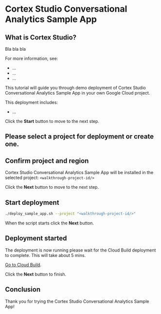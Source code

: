 # Cortex Studio Conversational Analytics Sample App 

<walkthrough-tutorial-duration duration="10min"></walkthrough-tutorial-duration>

## What is Cortex Studio?

Bla bla bla

For more information, see:

- ...
- ...
- ...

This tutorial will guide you through demo deployment of Cortex Studio Conversational Analytics Sample App in your own Google Cloud project.

This deployment includes:

- ...

Click the **Start** button to move to the next step.

## Please select a project for deployment or create one.

<walkthrough-project-setup billing=true></walkthrough-project-setup>

## Confirm project and region

Cortex Studio Conversational Analytics Sample App will be installed in the selected project: `<walkthrough-project-id/>`

Click the **Next** button to move to the next step.

## Start deployment

<walkthrough-cloud-shell-icon></walkthrough-cloud-shell-icon>

```sh
./deploy_sample_app.sh --project "<walkthrough-project-id/>"
```

When the script starts click the **Next** button.

## Deployment started

<walkthrough-notification-menu-icon></walkthrough-notification-menu-icon>

The deployment is now running please wait for the Cloud Build deployment to complete. This will take about 5 mins.


[Go to Cloud Build](https://console.cloud.google.com/cloud-build/builds).

Click the **Next** button to finish.

## Conclusion

Thank you for trying the Cortex Studio Conversational Analytics Sample App!

<walkthrough-conclusion-trophy></walkthrough-conclusion-trophy>

